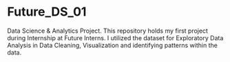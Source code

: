# Future_DS_01
Data Science &amp; Analytics Project. This repository holds my first project during Internship at Future Interns. I utilized the dataset for Exploratory Data Analysis in Data Cleaning, Visualization and identifying patterns within the data.

